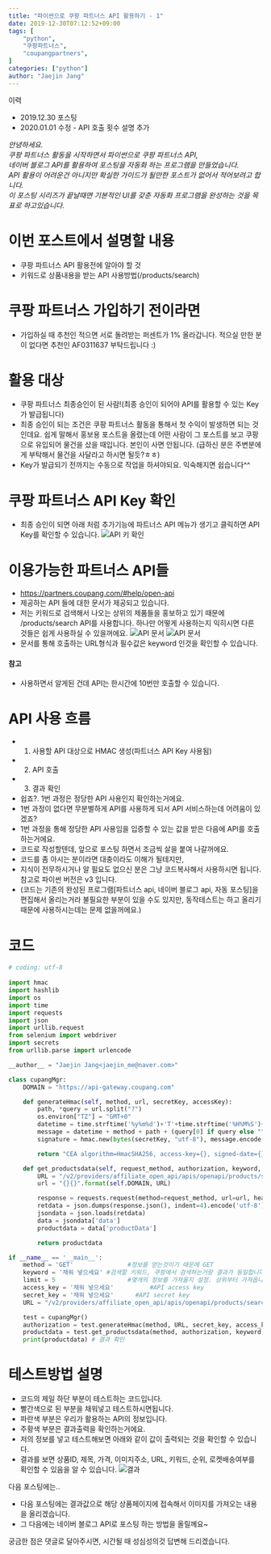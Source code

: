 ```yaml
---
title: "파이썬으로 쿠팡 파트너스 API 활용하기 - 1"
date: 2019-12-30T07:12:52+09:00
tags: [
	"python",
	"쿠팡파트너스",
	"coupangpartners",
]
categories: ["python"]
author: "Jaejin Jang"
---
```


이력
- 2019.12.30 포스팅
- 2020.01.01 수정 - API 호출 횟수 설명 추가

*안녕하세요.  
쿠팡 파트너스 활동을 시작하면서  파이썬으로 쿠팡 파트너스 API,  
네이버 블로그 API를 활용하여 포스팅을 자동화 하는 프로그램을 만들었습니다.  
API 활용이 어려운건 아니지만 확실한 가이드가 될만한 포스트가 없어서 적어보려고 합니다.  
이 포스팅 시리즈가 끝날때면 기본적인 UI를 갖춘 자동화 프로그램을 완성하는 것을 목표로 하고있습니다.*

# ​이번 포스트에서 설명할 내용
- 쿠팡 파트너스 API 활용전에 알아야 할 것
- 키워드로 상품내용을 받는 API 사용방법(/products/search)

# 쿠팡 파트너스 가입하기 전이라면
- 가입하실 때 추천인 적으면 서로 돌려받는 퍼센트가 1% 올라갑니다. 적으실 만한 분이 없다면 추천인 AF0311637 부탁드립니다 :)

# 활용 대상
- 쿠팡 파트너스 최종승인이 된 사람!(최종 승인이 되어야 API를 활용할 수 있는 Key가 발급됩니다)
- 최종 승인이 되는 조건은 쿠팡 파트너스 활동을 통해서 첫 수익이 발생하면 되는 것인데요. 쉽게 말해서 홍보용 포스트을 올렸는데 어떤 사람이 그 포스트를 보고 쿠팡으로 유입되어 물건을 샀을 때입니다. 본인이 사면 안됩니다. (급하신 분은 주변분에게 부탁해서 물건을 사달라고 하시면 될듯?ㅎㅎ)
- Key가 발급되기 전까지는 수동으로 작업을 하셔야되요. 익숙해지면 쉽습니다^^

# 쿠팡 파트너스 API Key 확인
- 최종 승인이 되면 아래 처럼 추가기능에 파트너스 API 메뉴가 생기고 클릭하면 API Key를 확인할 수 있습니다.
![API 키 확인](/20191230_1.png "API 키 확인")

# 이용가능한 파트너스 API들
- https://partners.coupang.com/#help/open-api
- 제공하는 API 들에 대한 문서가 제공되고 있습니다.
- 저는 키워드로 검색해서 나오는 상위의 제품들을 홍보하고 있기 때문에 /products/search API를 사용합니다. 하나만 어떻게 사용하는지 익히시면 다른 것들은 쉽게 사용하실 수 있을꺼에요.
![API 문서](/20191230_2.png "API 문서")
![API 문서](/20191230_3.png "API 문서")
- 문서를 통해 호출하는 URL형식과 필수값은 keyword 인것을 확인할 수 있습니다.

#### 참고
- 사용하면서 알게된 건데 API는 한시간에 10번만 호출할 수 있습니다.

# API 사용 흐름
- 1. 사용할 API 대상으로 HMAC 생성(파트너스 API Key 사용됨)
- 2. API 호출
- 3. 결과 확인
- 쉽죠?. 1번 과정은 정당한 API 사용인지 확인하는거에요.
- 1번 과정이 없다면 무분별하게 API를 사용하게 되서 API 서비스하는데 어려움이 있겠죠?
- 1번 과정을 통해 정당한 API 사용임을 입증할 수 있는 값을 받은 다음에 API를 호출하는거에요.
- 코드로 작성할텐데, 앞으로 포스팅 하면서 조금씩 살을 붙여 나갈꺼에요.
- 코드를 좀 아시는 분이라면 대충이라도 이해가 될테지만,
- 지식이 전무하시거나 알 필요도 없으신 분은 그냥 코드복사해서 사용하시면 됩니다. 참고로 파이썬 버전은 v3 입니다.
- (코드는 기존의 완성된 프로그램[파트너스 api, 네이버 블로그 api, 자동 포스팅]을 편집해서 올리는거라 불필요한 부분이 있을 수도 있지만, 동작테스트는 하고 올리기 때문에 사용하시는데는 문제 없을꺼에요.)

# 코드
```python
# coding: utf-8
 
import hmac
import hashlib
import os
import time
import requests
import json
import urllib.request
from selenium import webdriver
import secrets
from urllib.parse import urlencode

__author__ = "Jaejin Jang<jaejin_me@naver.com>"

class cupangMgr:
	DOMAIN = "https://api-gateway.coupang.com"

	def generateHmac(self, method, url, secretKey, accessKey):
		path, *query = url.split("?")
		os.environ["TZ"] = "GMT+0"
		datetime = time.strftime('%y%m%d')+'T'+time.strftime('%H%M%S')+'Z'
		message = datetime + method + path + (query[0] if query else "")
		signature = hmac.new(bytes(secretKey, "utf-8"), message.encode("utf-8"), hashlib.sha256).hexdigest()

		return "CEA algorithm=HmacSHA256, access-key={}, signed-date={}, signature={}".format(accessKey, datetime, signature)

	def get_productsdata(self, request_method, authorization, keyword, limit):
		URL = "/v2/providers/affiliate_open_api/apis/openapi/products/search?keyword=" + urllib.parse.quote(keyword) + "&limit=" + str(limit)
		url = "{}{}".format(self.DOMAIN, URL)

		response = requests.request(method=request_method, url=url, headers={ "Authorization": authorization, "Content-Type": "application/json;charset=UTF-8" })
		retdata = json.dumps(response.json(), indent=4).encode('utf-8')
		jsondata = json.loads(retdata)
		data = jsondata['data']
		productdata = data['productData']

		return productdata

if __name__ == '__main__':
	method = 'GET'				 #정보를 얻는것이기 때문에 GET
	keyword = '채워 넣으세요' #검색할 키워드, 쿠팡에서 검색하는거랑 결과가 동일합니다.
	limit = 5					 #몇개의 정보를 가져올지 설정. 상위부터 가져옵니다.
	access_key = '채워 넣으세요'			#API access key
	secret_key = '채워 넣으세요'		#API secret key
	URL = "/v2/providers/affiliate_open_api/apis/openapi/products/search?keyword=" + urllib.parse.quote(keyword) + "&limit=" + str(limit)

	test = cupangMgr()
	authorization = test.generateHmac(method, URL, secret_key, access_key)		# HMAC 생성
	productdata = test.get_productsdata(method, authorization, keyword, limit)	# API 호출
	print(productdata) # 결과 확인
```

# 테스트방법 설명
- 코드의 제일 하단 부분이 테스트하는 코드입니다. 
- 빨간색으로 된 부분을 채워넣고 테스트하시면됩니다. 
- 파란색 부분은 우리가 활용하는 API의 정보입니다.
- 주황색 부분은 결과출력을 확인하는거에요.
- 저의 정보를 넣고 테스트해보면 아래와 같이 값이 출력되는 것을 확인할 수 있습니다.
- 결과를 보면 상품ID, 제목, 가격, 이미지주소, URL, 키워드, 순위, 로켓배송여부​를 확인할 수 있음을 알 수 있습니다.
![결과](/20191230_4.png "결과")

다음 포스팅에는..
- 다음 포스팅에는 결과값으로 해당 상품페이지에 접속해서 이미지를 가져오는 내용을 올리겠습니다.
- 그 다음에는 네이버 블로그 API로 포스팅 하는 방법을 올릴께요~

궁금한 점은 댓글로 달아주시면, 시간될 때 성심성의것 답변해 드리겠습니다.